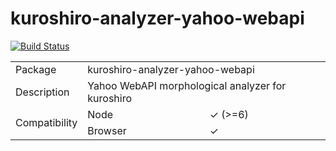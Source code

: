 # kuroshiro-analyzer-yahoo-webapi
 
[![Build Status](https://travis-ci.com/hexenq/kuroshiro-analyzer-yahoo-webapi.svg?branch=master)](https://travis-ci.org/hexenq/kuroshiro-analyzer-yahoo-webapi)
<!-- [![npm version](https://badge.fury.io/js/kuroshiro-analyzer-yahoo-webapi.svg)](http://badge.fury.io/js/kuroshiro-analyzer-yahoo-webapi)) -->

<table>
    <tr>
        <td>Package</td>
        <td colspan=2>kuroshiro-analyzer-yahoo-webapi</td>
    </tr>
    <tr>
        <td>Description</td>
        <td colspan=2>Yahoo WebAPI morphological analyzer for kuroshiro</td>
    </tr>
    <tr>
        <td rowspan=2>Compatibility</td>
        <td>Node</td>
        <td>✓ (>=6)</td>
    </tr>
    <tr>
        <td>Browser</td>
        <td>✓</td>
    </tr>
</table>
